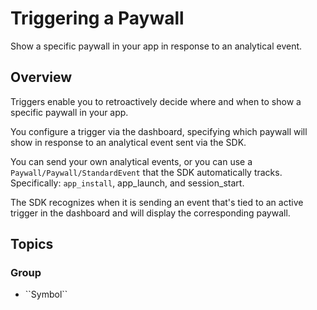 # Triggering a Paywall

Show a specific paywall in your app in response to an analytical event.

## Overview

Triggers enable you to retroactively decide where and when to show a specific paywall in your app.

You configure a trigger via the dashboard, specifying which paywall will show in response to an analytical event sent via the SDK.

You can send your own analytical events, or you can use a ``Paywall/Paywall/StandardEvent`` that the SDK automatically tracks. Specifically: `app_install`, app_launch, and session_start.

The SDK recognizes when it is sending an event that's tied to an active trigger in the dashboard and will display the corresponding paywall.



## Topics

### <!--@START_MENU_TOKEN@-->Group<!--@END_MENU_TOKEN@-->

- <!--@START_MENU_TOKEN@-->``Symbol``<!--@END_MENU_TOKEN@-->
